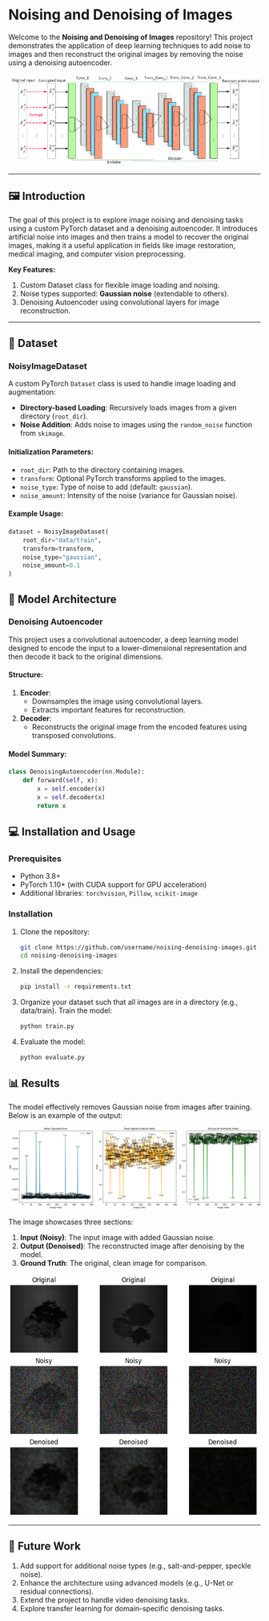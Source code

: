 # Noising and Denoising of Images

Welcome to the **Noising and Denoising of Images** repository! This project demonstrates the application of deep learning techniques to add noise to images and then reconstruct the original images by removing the noise using a denoising autoencoder.

![Results](https://github.com/manumishra12/Noising-Denoising/blob/main/Images/Convolutional%20Denoising%20Autoencoder%20Architecture.png)

---

## 🖼️ Introduction
The goal of this project is to explore image noising and denoising tasks using a custom PyTorch dataset and a denoising autoencoder. It introduces artificial noise into images and then trains a model to recover the original images, making it a useful application in fields like image restoration, medical imaging, and computer vision preprocessing.

**Key Features:**
1. Custom Dataset class for flexible image loading and noising.
2. Noise types supported: **Gaussian noise** (extendable to others).
3. Denoising Autoencoder using convolutional layers for image reconstruction.

---

## 📂 Dataset
### **NoisyImageDataset**
A custom PyTorch `Dataset` class is used to handle image loading and augmentation:
- **Directory-based Loading**: Recursively loads images from a given directory (`root_dir`).
- **Noise Addition**: Adds noise to images using the `random_noise` function from `skimage`.

#### **Initialization Parameters:**
- `root_dir`: Path to the directory containing images.
- `transform`: Optional PyTorch transforms applied to the images.
- `noise_type`: Type of noise to add (default: `gaussian`).
- `noise_amount`: Intensity of the noise (variance for Gaussian noise).

#### Example Usage:
```python
dataset = NoisyImageDataset(
    root_dir="data/train",
    transform=transform,
    noise_type="gaussian",
    noise_amount=0.1
)
```
## 🧠 Model Architecture
### **Denoising Autoencoder**
This project uses a convolutional autoencoder, a deep learning model designed to encode the input to a lower-dimensional representation and then decode it back to the original dimensions.

#### **Structure:**
1. **Encoder**:
   - Downsamples the image using convolutional layers.
   - Extracts important features for reconstruction.
2. **Decoder**:
   - Reconstructs the original image from the encoded features using transposed convolutions.

#### **Model Summary:**
```python
class DenoisingAutoencoder(nn.Module):
    def forward(self, x):
        x = self.encoder(x)
        x = self.decoder(x)
        return x
```

## 💻 Installation and Usage

### **Prerequisites**
- Python 3.8+
- PyTorch 1.10+ (with CUDA support for GPU acceleration)
- Additional libraries: `torchvision`, `Pillow`, `scikit-image`

### **Installation**
1. Clone the repository:
   ```bash
   git clone https://github.com/username/noising-denoising-images.git
   cd noising-denoising-images
   ```

2. Install the dependencies:
   ```bash
   pip install -r requirements.txt
   ```

3. Organize your dataset such that all images are in a directory (e.g., data/train).
Train the model:

   ```bash
   python train.py
   ```
   
4. Evaluate the model:
   ```bash
   python evaluate.py
   ```

## 📊 Results

The model effectively removes Gaussian noise from images after training. Below is an example of the output:

![Results](https://github.com/manumishra12/Noising-Denoising/blob/main/Images/result2.png)

The image showcases three sections:
1. **Input (Noisy)**: The input image with added Gaussian noise.
2. **Output (Denoised)**: The reconstructed image after denoising by the model.
3. **Ground Truth**: The original, clean image for comparison.

![Results](https://github.com/manumishra12/Noising-Denoising/blob/main/Images/result1.png)

---

## 🚀 Future Work
1. Add support for additional noise types (e.g., salt-and-pepper, speckle noise).
2. Enhance the architecture using advanced models (e.g., U-Net or residual connections).
3. Extend the project to handle video denoising tasks.
4. Explore transfer learning for domain-specific denoising tasks.
